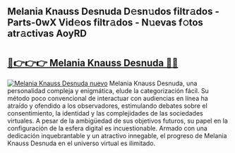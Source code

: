 ## Melania Knauss Desnuda D𝚎sn𝚞dos filtr𝚊dos - Parts-0wX Vid𝚎os filtr𝚊dos - N𝚞evas f𝚘tos atr𝚊ctivas AoyRD

# <h2><a href="http://mb0ufs.tromn.icu/?c=Melania+Knauss+Desnuda">🔗👉👉👉 Melania Knauss Desnuda 🔗🔗</a></h2>

[![Melania Knauss Desnuda nuevo](https://i.imgur.com/pEAQMta.gif)](http://mb0ufs.tromn.icu/?c=Melania+Knauss+Desnuda)
Melania Knauss Desnuda, una personalidad compleja y enigmática, elude la categorización fácil. Su método poco convencional de interactuar con audiencias en línea ha atraído y ofendido a los observadores, estimulando debates sobre el consentimiento, la identidad y las complejidades de las sociedades virtuales. A pesar de la ambigüedad de sus objetivos futuros, su papel en la configuración de la esfera digital es incuestionable. Armado con una dedicación inquebrantable y un atractivo innegable, el progreso de Melania Knauss Desnuda en el universo virtual es ilimitado.
